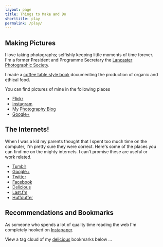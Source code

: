 ```yaml
---
layout: page
title: Things to Make and Do
shorttitle: play
permalink: /play/
---
```


## Making Pictures

I love taking photographs; selfishly keeping little moments of time forever. I'm a former President and Programme Secretary the [Lancaster Photographic Society][lps].

I made a [coffee table style book][book] documenting the production of organic and ethical food.

You can find pictures of mine in the following places


* [Flickr][flickr]
* [Instagram][instagram]
* My [Photography Blog][photoblog]
* [Google+][google]


## The Internets!
When I was a kid my parents thought that I spent too much time on the computer, I'm pretty sure they were correct. Here's some of the places you can find me on the mighty internets. I can't promise these are useful or work related.

* [Tumblr][tumblr]
* [Google+][google]
* [Twitter][twitter]
* [Facebook][facebook]
* [Delicious][delicious]
* [Last.fm][lastfm]
* [Huffduffer][huffduffer]

## Recommendations and Bookmarks

As someone who spends a lot of quality time reading the web I'm completely hooked on [Instapaper][instapaper]. 

View a tag cloud of my [delicious][delicious] bookmarks below ...

<script type="text/javascript" src="http://feeds.delicious.com/v2/js/tags/nexus_icon?title=&amp;icon&amp;count=50&amp;sort=freq&amp;flow=cloud&amp;totals&amp;color=73adff-3274d0&amp;size=12-35"></script> 

[lps]: http://www.lancasterphotographicsociety.org.uk
[book]: http://www.blurb.com/books/1588810
[flickr]: http://www.flickr.com/photos/nexus_icon
[photoblog]: http://www.christiancable.co.uk/
[google]: http://www.google.com/profiles/christiancable
[delicious]: http://delicious.com/nexus_icon
[twitter]: http://www.twitter.com/christiancable
[tumblr]: http://squareeggs.tumblr.com/
[facebook]: http://www.facebook.com/christiancable
[lastfm]: http://last.fm/user/nexus_icon
[readable]: http://readable.tastefulwords.com/
[instapaper]: http://www.instapaper.com/
[omihk]: http://ourmaninhongkong.net/
[achipinthesugar]: http://achipinthesugar.com/
[huffduffer]:http://huffduffer.com/christiancable
[instagram]:http://instagram.com/christiancable
